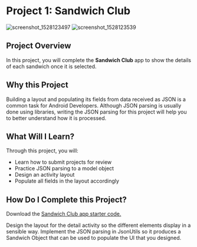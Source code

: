 

# Project 1: Sandwich Club

![screenshot_1528123497](https://user-images.githubusercontent.com/5949433/40924135-8bbd4ffe-67e4-11e8-92be-46c3fe4f210b.png) ![screenshot_1528123539](https://user-images.githubusercontent.com/5949433/40924146-8eb89aec-67e4-11e8-9aed-2655b1c26b22.png)

## Project Overview
In this project, you will complete the **Sandwich Club** app to
show the details of each sandwich once it is selected.

## Why this Project

Building a layout and populating its fields from data received as JSON
is a common task for Android Developers. Although JSON parsing is usually
done using libraries, writing the JSON parsing for  this project will
help you to better understand how it is processed.

## What Will I Learn?
Through this project, you will:
- Learn how to submit projects for review
- Practice JSON parsing to a model object
- Design an activity layout
- Populate all fields in the layout accordingly

## How Do I Complete this Project?
Download the [Sandwich Club app starter code.](https://github.com/udacity/sandwich-club-starter-code)

Design the layout for the detail activity so the different elements
display in a sensible way. Implement the JSON parsing in JsonUtils so it
produces a Sandwich Object that can be used to populate the UI that you designed.


